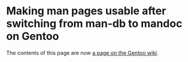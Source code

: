 # Making man pages usable after switching from man-db to mandoc on Gentoo

The contents of this page are now [a page on the Gentoo wiki](https://wiki.gentoo.org/wiki/User:Flexibeast/guides/Making_man_pages_usable_after_switching_from_man-db_to_mandoc).
